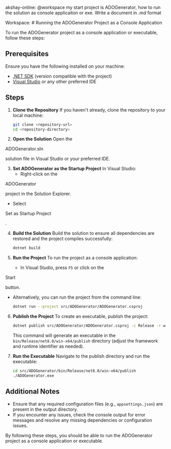 akshay-online: @workspace my start project is ADOGenerator, how to run the solution as console applicaiton or exe. Write a document in .md format

Workspace: # Running the ADOGenerator Project as a Console Application

To run the ADOGenerator project as a console application or executable, follow these steps:

## Prerequisites

Ensure you have the following installed on your machine:
- [.NET SDK](https://dotnet.microsoft.com/download) (version compatible with the project)
- [Visual Studio](https://visualstudio.microsoft.com/) or any other preferred IDE

## Steps

1. **Clone the Repository**
   If you haven't already, clone the repository to your local machine:
   ```sh
   git clone <repository-url>
   cd <repository-directory>
   ```

2. **Open the Solution**
   Open the 

ADOGenerator.sln

 solution file in Visual Studio or your preferred IDE.

3. **Set ADOGenerator as the Startup Project**
   In Visual Studio:
   - Right-click on the 

ADOGenerator

 project in the Solution Explorer.
   - Select 

Set as Startup Project

.

4. **Build the Solution**
   Build the solution to ensure all dependencies are restored and the project compiles successfully:
   ```sh
   dotnet build
   ```

5. **Run the Project**
   To run the project as a console application:
   - In Visual Studio, press `F5` or click on the 

Start

 button.
   - Alternatively, you can run the project from the command line:
     ```sh
     dotnet run --project src/ADOGenerator/ADOGenerator.csproj
     ```

6. **Publish the Project**
   To create an executable, publish the project:
   ```sh
   dotnet publish src/ADOGenerator/ADOGenerator.csproj -c Release -r win-x64 --self-contained
   ```
   This command will generate an executable in the `bin/Release/net8.0/win-x64/publish` directory (adjust the framework and runtime identifier as needed).

7. **Run the Executable**
   Navigate to the publish directory and run the executable:
   ```sh
   cd src/ADOGenerator/bin/Release/net8.0/win-x64/publish
   ./ADOGenerator.exe
   ```

## Additional Notes

- Ensure that any required configuration files (e.g., `appsettings.json`) are present in the output directory.
- If you encounter any issues, check the console output for error messages and resolve any missing dependencies or configuration issues.

By following these steps, you should be able to run the ADOGenerator project as a console application or executable.